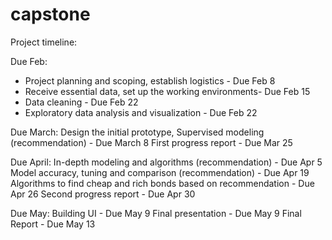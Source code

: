 # capstone

Project timeline:

Due Feb:
- Project planning and scoping, establish logistics - Due Feb 8
- Receive essential data, set up the working environments- Due Feb 15
- Data cleaning - Due Feb 22
- Exploratory data analysis and visualization - Due Feb 22

Due March:
Design the initial prototype, Supervised modeling (recommendation) - Due March 8
First progress report - Due Mar 25

Due April:
In-depth modeling and algorithms (recommendation) - Due Apr 5
Model accuracy, tuning and comparison (recommendation) - Due Apr 19
Algorithms to find cheap and rich bonds based on recommendation - Due Apr 26
Second progress report - Due Apr 30

Due May:
Building UI - Due May 9
Final presentation - Due May 9
Final Report - Due May 13
